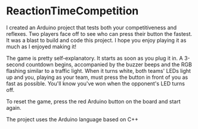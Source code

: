 # ReactionTimeCompetition
I created an Arduino project that tests both your competitiveness and reflexes. Two players face off to see who can press their button the fastest. It was a blast to build and code this project. I hope you enjoy playing it as much as I enjoyed making it!

The game is pretty self-explanatory. It starts as soon as you plug it in. A 3-second countdown begins, accompanied by the buzzer beeps and the RGB flashing similar to a traffic light. When it turns white, both teams' LEDs light up and you, playing as your team, must press the button in front of you as fast as possible. You'll know you've won when the opponent's LED turns off.

To reset the game, press the red Arduino button on the board and start again.

The project uses the Arduino language based on C++
